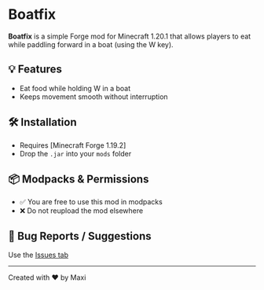# Boatfix

**Boatfix** is a simple Forge mod for Minecraft 1.20.1 that allows players to eat while paddling forward in a boat (using the W key).

## 💡 Features
- Eat food while holding W in a boat
- Keeps movement smooth without interruption

## 🛠 Installation
- Requires [Minecraft Forge 1.19.2]
- Drop the `.jar` into your `mods` folder

## 📦 Modpacks & Permissions
- ✅ You are free to use this mod in modpacks
- ❌ Do not reupload the mod elsewhere

## 🐛 Bug Reports / Suggestions
Use the [Issues tab](https://github.com/Maxi-f9xikh/Boatfix/issues)

---
Created with ❤️ by Maxi

